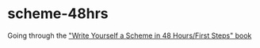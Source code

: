 # scheme-48hrs
Going through the ["Write Yourself a Scheme in 48 Hours/First Steps" book](https://en.wikibooks.org/wiki/Write_Yourself_a_Scheme_in_48_Hours)
